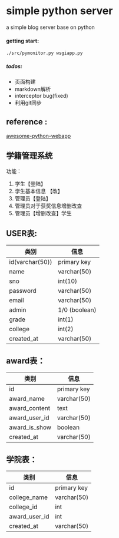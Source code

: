 # simple python server

a simple blog server base on python 

#### getting start:

	./src/pymonitor.py wsgiapp.py

##### todos:

* 页面构建
* markdown解析
* interceptor bug(fixed)
* 利用git同步

## reference :
 [awesome-python-webapp](https://github.com/michaelliao/awesome-python-webapp)


## 学籍管理系统

功能： 

1. 学生【登陆】
2. 学生基本信息 【改】
3. 管理员【登陆】
4. 管理员对于获奖信息增删改查
5. 管理员【增删改查】学生

## USER表:

|类别| 信息|
|----------------|------------|
|      id(varchar(50))        |   primary key |
|      name       |   varchar(50)    |
|      sno			|  int(10)       |
|      password     |   varchar(50)  |
|      email        |   varchar(50)  |
|      admin        |   1/0 (boolean) |
|      grade        |    int(1)      |
|      college      |    int(2)      |
|     created_at    |   varchar(50) |


## award表：

|类别| 信息|
|----------------|------------|
|    id    |  primary key          |
|   award_name| varchar(50)   |
|   award_content|   text        |
|   award_user_id|    varchar(50)     |
| award_is_show|       boolean|
|created_at |  varchar(50)  |

## 学院表：

|类别| 信息|
|----------------|------------|
|    id    |  primary key          |
|  college_name| varchar(50)   |
|   college_id|   int        |
|   award_user_id|    int     |
|created_at |  varchar(50)  |

